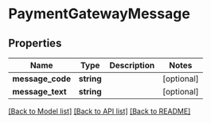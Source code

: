 # PaymentGatewayMessage

## Properties
Name | Type | Description | Notes
------------ | ------------- | ------------- | -------------
**message_code** | **string** |  | [optional] 
**message_text** | **string** |  | [optional] 

[[Back to Model list]](../README.md#documentation-for-models) [[Back to API list]](../README.md#documentation-for-api-endpoints) [[Back to README]](../README.md)


